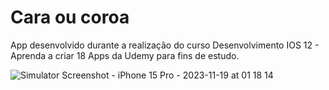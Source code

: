 # Cara ou coroa
App desenvolvido durante a realização do curso Desenvolvimento IOS 12 - Aprenda a criar 18 Apps da Udemy para fins de estudo.


![Simulator Screenshot - iPhone 15 Pro - 2023-11-19 at 01 18 14](https://github.com/thalytasouza/Cara-ou-coroa/assets/113737276/9f08115e-dd5e-493c-bd80-6332ae70f31b)
